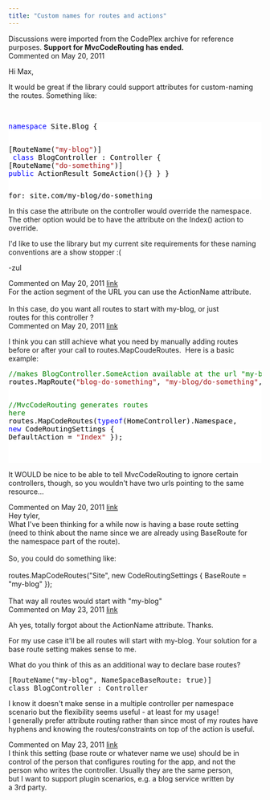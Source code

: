 ```yaml
---
title: "Custom names for routes and actions"
---
```

<div class="note">
   Discussions were imported from the CodePlex archive for reference purposes. <b>Support for MvcCodeRouting has ended.</b></div>
<div id="post615732" class="discussion-comment op">
   <div class="discussion-header">Commented on 
      <time datetime="2011-05-20T00:49:58.793-07:00" title="2011-05-20T00:49:58.793-07:00">May 20, 2011</time>
   </div>
   <div class="discussion-message">
<p>Hi Max, &nbsp;</p>
<p>It would be great if the library could support attributes for custom-naming the routes. Something like:</p>
<p>&nbsp;</p>
<div style="color:black; background-color:white">
<pre><span style="color:blue">namespace</span> Site.Blog {

  [RouteName(<span style="color:#a31515">&quot;my-blog&quot;</span>)]
<span style="color:blue">  class</span> BlogController : Controller
  {
      [RouteName(<span style="color:#a31515">&quot;do-something&quot;</span>)]
      <span style="color:blue">public</span> ActionResult SomeAction(){}
  }
}
</pre>
<pre>for: site.com/my-blog/do-something</pre>
</div>
<p>In this case the attribute on the controller would override the namespace. The other option would be to have the attribute on the Index() action to override.</p>
<p>I'd like to use the library but my current site requirements for these naming conventions are a show stopper :(</p>
<p>-zul</p>
</div>
</div>
<div id="post615926" class="discussion-comment">
   <div class="discussion-header">Commented on 
      <time datetime="2011-05-20T08:41:49.723-07:00" title="2011-05-20T08:41:49.723-07:00">May 20, 2011</time> <a href="#post615926" class="post-link">link</a></div>
   <div class="discussion-message">For the action segment of the URL you can use the ActionName attribute.<br>
<br>
In this case, do you want all routes to start with my-blog, or just<br>
routes for this controller ?</div>
</div>
<div id="post615929" class="discussion-comment">
   <div class="discussion-header">Commented on 
      <time datetime="2011-05-20T08:45:09.247-07:00" title="2011-05-20T08:45:09.247-07:00">May 20, 2011</time> <a href="#post615929" class="post-link">link</a></div>
   <div class="discussion-message"><p>I think you can still achieve what you need by manually adding routes before or after your call to routes.MapCoudeRoutes. &nbsp;Here is a basic example:</p>
<p>
<div style="color: black; background-color: white;">
<pre><span style="color: green;">//makes BlogController.SomeAction available at the url "my-blog/do-something".</span>
routes.MapRoute(<span style="color: #a31515;">"blog-do-something"</span>, <span style="color: #a31515;">"my-blog/do-something"</span>, <span style="color: blue;">new</span> { controller = <span style="color: #a31515;">"Blog"</span>, action=<span style="color: #a31515;">"SomeAction"</span>});

<span style="color: green;">//MvcCodeRouting generates routes here</span>
routes.MapCodeRoutes(<span style="color: blue;">typeof</span>(HomeController).Namespace, <span style="color: blue;">new</span> CodeRoutingSettings { DefaultAction = <span style="color: #a31515;">"Index"</span> });
</pre>
<pre><br /></pre>
</div>
It WOULD be nice to be able to tell MvcCodeRouting to ignore certain controllers, though, so you wouldn't have two urls pointing to the same resource...</p></div>
</div>
<div id="post615942" class="discussion-comment">
   <div class="discussion-header">Commented on 
      <time datetime="2011-05-20T08:56:39.667-07:00" title="2011-05-20T08:56:39.667-07:00">May 20, 2011</time> <a href="#post615942" class="post-link">link</a></div>
   <div class="discussion-message">Hey tyler,<br>
What I've been thinking for a while now is having a base route setting<br>
(need to think about the name since we are already using BaseRoute for<br>
the namespace part of the route).<br>
<br>
So, you could do something like:<br>
<br>
routes.MapCodeRoutes(&quot;Site&quot;, new CodeRoutingSettings { BaseRoute = &quot;my-blog&quot; });<br>
<br>
That way all routes would start with &quot;my-blog&quot;</div>
</div>
<div id="post616748" class="discussion-comment">
   <div class="discussion-header">Commented on 
      <time datetime="2011-05-23T06:58:34.233-07:00" title="2011-05-23T06:58:34.233-07:00">May 23, 2011</time> <a href="#post616748" class="post-link">link</a></div>
   <div class="discussion-message"><p>Ah yes, totally forgot about the ActionName attribute. Thanks.</p>
<p>For my use case it'll be all routes will start with my-blog. Your solution for a base route setting makes sense to me.</p>
<p>What do you think of this as an additional way to declare base routes?</p>
<div>
<pre id="aeaoofnhgocdbnbeljkmbjdmhbcokfdb-mousedown">[RouteName(<span>"my-blog", NameSpaceBaseRoute: true</span>)]
<span>class</span> BlogController : Controller<br /></pre>
</div>
<p>I know it doesn't make sense in a multiple controller per namespace scenario but the flexibility seems useful - at least for my usage!<br />I generally prefer attribute routing rather than since most of my routes have hyphens and knowing the routes/constraints on top of the action is useful.</p></div>
</div>
<div id="post617093" class="discussion-comment">
   <div class="discussion-header">Commented on 
      <time datetime="2011-05-23T20:48:29.767-07:00" title="2011-05-23T20:48:29.767-07:00">May 23, 2011</time> <a href="#post617093" class="post-link">link</a></div>
   <div class="discussion-message">I think this setting (base route or whatever name we use) should be in<br>
control of the person that configures routing for the app, and not the<br>
person who writes the controller. Usually they are the same person,<br>
but I want to support plugin scenarios, e.g. a blog service written by<br>
a 3rd party.</div>
</div>